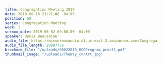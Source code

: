 ```yaml
---
title: Congregation Meeting 2019
date: 2019-06-18 21:21:00 -04:00
position: 59
series: Congregation Meeting
week: 1
sermon_date: 2019-06-02 09:00:00 -04:00
speaker: Denis Beausejour
audio_file: https://mccsermonaudio.s3.us-east-2.amazonaws.com/Congregation+Meeting+June+2019_18Jun19_204055.lite.mp3
audio_file_length: 20987776
brochure_file: "/uploads/06022019_MCCProgram_proof1.pdf"
thumbnail_image: "/uploads/TheWay_cvrArt.jpg"
---
```


